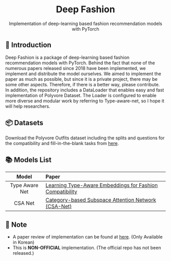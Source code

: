 # <div align="center"> Deep Fashion </div>

<div align="center"> Implementation of deep-learning based fashion recommendation models with PyTorch </div>

## 🤗 Introduction

Deep Fashion is a package of deep-learning based fashion recommendation models with PyTorch. Behind the fact that none of the numerous papers released since 2018 have been implemented, we implement and distribute the model ourselves. We aimed to implement the paper as much as possible, but since it is a private project, there may be some other aspects. Therefore, if there is a better way, please contribute.<br>
In addition, the repository includes a DataLoader that enables easy and fast implementation of Polyvore Dataset. The Loader is configured to enable more diverse and modular work by referring to Type-aware-net, so I hope it will help researchers.<br>

## 📦 Datasets
Download the Polyvore Outfits dataset including the splits and questions for the compatibility and fill-in-the-blank tasks from [here](https://drive.google.com/file/d/13-J4fAPZahauaGycw3j_YvbAHO7tOTW5/view).<br>

## 📚 Models List
<div align="center">

|Model|Paper|
|:-:|:-|
|Type Aware Net|[Learning Type-Aware Embeddings for Fashion Compatibility](https://arxiv.org/abs/1803.09196)|
|CSA Net|[Category-based Subspace Attention Network (CSA-Net)](https://arxiv.org/abs/1912.08967?ref=dl-staging-website.ghost.io)|

</div>


## 🔔 Note
- A paper review of implementation can be found at [here](). (Only Available in Korean)
- This is **NON-OFFICIAL** implementation. (The official repo has not been released.)
